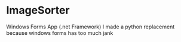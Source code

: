 # ImageSorter
 Windows Forms App (.net Framework)
I made a python replacement because windows forms has too much jank
